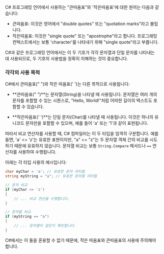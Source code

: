 C# 프로그래밍 언어에서 사용하는 "큰따옴표"와 '작은따옴표'에 대한 원어는 다음과 같습니다:

- 큰따옴표: 이것은 영어에서 "double quotes" 또는 "quotation marks"라고 불립니다.
- 작은따옴표: 이것은 "single quote" 또는 "apostrophe"라고 합니다. 프로그래밍 컨텍스트에서는 보통 'character'를 나타내기 위해 "single quote"라고 부릅니다.

C#과 같은 프로그래밍 언어에서는 이 두 기호가 각각 문자열과 단일 문자를 나타내는 데 사용되므로, 두 기호의 사용법을 정확히 이해하는 것이 중요합니다.


### 각각의 사용 목적
C#에서 큰따옴표(" ")와 작은 따옴표(' ')는 다른 목적으로 사용됩니다:

- **큰따옴표(" ")**는 문자열(String)을 나타낼 때 사용됩니다. 문자열은 여러 개의 문자를 포함할 수 있는 시퀀스로, "Hello, World!"처럼 어떠한 길이의 텍스트도 포함할 수 있습니다.

- **작은따옴표(' ')**는 단일 문자(Char)를 나타낼 때 사용됩니다. 이것은 하나의 유니코드 문자만을 포함할 수 있으며, 예를 들어 'a' 또는 '1'과 같이 표현됩니다.

따라서 비교 연산자를 사용할 때, C# 컴파일러는 이 두 타입을 엄격히 구분합니다. 예를 들면, 'a' <= 'z'는 유효한 표현이지만, "a" <= "z"는 두 문자열 객체 간의 비교를 시도하기 때문에 유효하지 않습니다. 문자열 비교는 보통 `String.Compare` 메서드나 `==` 연산자를 사용하여 수행됩니다. 

아래는 각 타입 사용의 예시입니다:

```csharp
char myChar = 'a'; // 유효한 문자 리터럴
string myString = "a"; // 유효한 문자열 리터럴

// 문자 비교
if (myChar <= 'z')
{
    // ... 비교 연산을 수행합니다.
}

// 문자열 비교
if (myString == "a")
{
    // ... 문자열이 같은지 확인합니다.
}
```

C#에서는 이 둘을 혼용할 수 없기 때문에, 작은 따옴표와 큰따옴표의 사용에 주의해야 합니다.